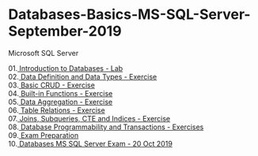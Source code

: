 # Databases-Basics-MS-SQL-Server-September-2019
Microsoft SQL Server

01.<a href="https://github.com/HristoShabanakov/Databases-Basics-MS-SQL-Server-September-2019/tree/master/MS%20SQL%20Server%20-%20September%202019/01.Introduction%20to%20Databases%20-%20Lab"> Introduction to Databases - Lab </a><br>
02.<a href="https://github.com/HristoShabanakov/Databases-Basics-MS-SQL-Server-September-2019/tree/master/MS%20SQL%20Server%20-%20September%202019/02.Data%20Definition%20and%20Data%20Types%20-%20Exercise"> Data Definition and Data Types - Exercise</a> <br>
03.<a href="https://github.com/HristoShabanakov/Databases-Basics-MS-SQL-Server-September-2019/tree/master/MS%20SQL%20Server%20-%20September%202019/03.Basic%20CRUD%20-%20Exercise"> Basic CRUD - Exercise </a><br>
04.<a href="https://github.com/HristoShabanakov/Databases-Basics-MS-SQL-Server-September-2019/tree/master/MS%20SQL%20Server%20-%20September%202019/04.Built-in%20Functions%20-%20Exercise"> Built-in Functions - Exercise </a><br>
05.<a href="https://github.com/HristoShabanakov/Databases-Basics-MS-SQL-Server-September-2019/tree/master/MS%20SQL%20Server%20-%20September%202019/05.Data%20Aggregation%20-%20Exercise"> Data Aggregation - Exercise </a><br>
06.<a href="https://github.com/HristoShabanakov/Databases-Basics-MS-SQL-Server-September-2019/tree/master/MS%20SQL%20Server%20-%20September%202019/06.Table%20Relations%20-%20Exercise"> Table Relations - Exercise </a><br>
07.<a href="https://github.com/HristoShabanakov/Databases-Basics-MS-SQL-Server-September-2019/tree/master/MS%20SQL%20Server%20-%20September%202019/07.Joins%2C%20Subqueries%2C%20CTE%20and%20Indices%20-%20Exercise"> Joins, Subqueries, CTE and Indices - Exercise </a><br>
08.<a href="https://github.com/HristoShabanakov/Databases-Basics-MS-SQL-Server-September-2019/tree/master/MS%20SQL%20Server%20-%20September%202019/08.Database%20Programmability%20and%20Transactions%20-%20Exercises"> Database Programmability and Transactions - Exercises </a><br>
09.<a href="https://github.com/HristoShabanakov/Databases-Basics-MS-SQL-Server-September-2019/tree/master/MS%20SQL%20Server%20-%20September%202019/09.Exam%20Preparation"> Exam Preparation </a><br>
10.<a href="https://github.com/HristoShabanakov/Databases-Basics-MS-SQL-Server-September-2019/tree/master/MS%20SQL%20Server%20-%20September%202019/10.Databases%20MSSQL%20Server%20Exam%20-%2020%20Oct%202019"> Databases MS SQL Server Exam - 20 Oct 2019 </a><br>
